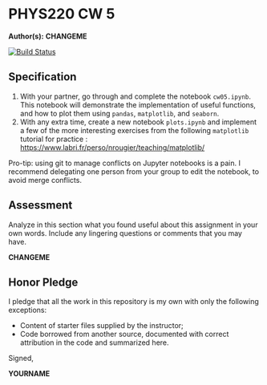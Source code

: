 # PHYS220 CW 5

**Author(s):** **CHANGEME**

[![Build Status](https://travis-ci.org/chapman-phys220-2017f/cw-05-YOURNAME.svg?branch=master)](https://travis-ci.org/chapman-phys220-2017f/cw-05-YOURNAME)

## Specification

1. With your partner, go through and complete the notebook `cw05.ipynb`. This notebook will demonstrate the implementation of useful functions, and how to plot them using `pandas`, `matplotlib`, and `seaborn`.
1. With any extra time, create a new notebook `plots.ipynb` and implement a few of the more interesting exercises from the following `matplotlib` tutorial for practice : https://www.labri.fr/perso/nrougier/teaching/matplotlib/

Pro-tip: using git to manage conflicts on Jupyter notebooks is a pain. I recommend delegating one person from your group to edit the notebook, to avoid merge conflicts.

## Assessment

Analyze in this section what you found useful about this assignment in your own words. Include any lingering questions or comments that you may have.

**CHANGEME**

## Honor Pledge

I pledge that all the work in this repository is my own with only the following exceptions:

* Content of starter files supplied by the instructor;
* Code borrowed from another source, documented with correct attribution in the code and summarized here.

Signed,

**YOURNAME**
